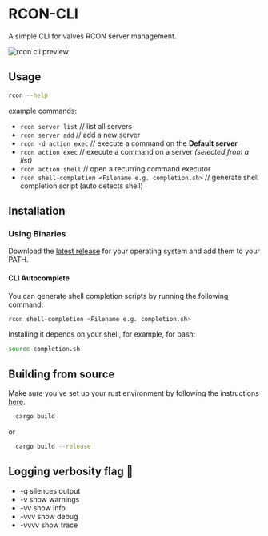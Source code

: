 # RCON-CLI

A simple CLI for valves RCON server management.

![rcon cli preview](./media/rcon-demo-min.gif?raw=true)

## Usage

```bash
rcon --help
```

example commands:

- `rcon server list` // list all servers
- `rcon server add` // add a new server
- `rcon -d action exec` // execute a command on the **Default server**
- `rcon action exec` // execute a command on a server _(selected from a list)_
- `rcon action shell` // open a recurring command executor
- `rcon shell-completion <Filename e.g. completion.sh>` // generate shell completion script (auto detects shell)

## Installation

### Using Binaries

Download the [latest release](https://github.com/blastorg/rcon-cli-rs/releases/latest) for your operating system and add them to your PATH.

#### CLI Autocomplete

You can generate shell completion scripts by running the following command:

```bash
rcon shell-completion <Filename e.g. completion.sh>
```

Installing it depends on your shell, for example, for bash:

```bash
source completion.sh
```

## Building from source

Make sure you've set up your rust environment by following the instructions [here](https://www.rust-lang.org/tools/install).

```bash
  cargo build
```

or

```bash
  cargo build --release
```

## Logging verbosity flag 🚩

- -q silences output
- -v show warnings
- -vv show info
- -vvv show debug
- -vvvv show trace
